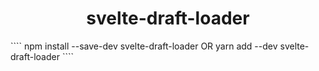 <h1 align="center">svelte-draft-loader</h1>
````
npm install --save-dev svelte-draft-loader
OR
yarn add --dev svelte-draft-loader
````
